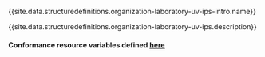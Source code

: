 {{site.data.structuredefinitions.organization-laboratory-uv-ips-intro.name}}

{{site.data.structuredefinitions.organization-laboratory-uv-ips.description}}

#### Conformance resource variables defined [here](http://wiki.hl7.org/index.php?title=IG_Publisher_Documentation#Jekyll)
